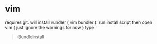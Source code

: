 # vim

requires git. will install vundler ( vim bundler ).
run install script then open vim ( just ignore the warnings for now )
type

>:BundleInstall




